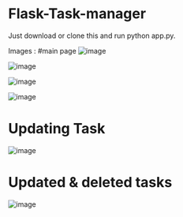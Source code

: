 # Flask-Task-manager

Just download or clone this and run python app.py.

Images :
#main page
![image](https://user-images.githubusercontent.com/58622363/124725414-7802c500-df2a-11eb-8d3d-c49637f378d8.png)


![image](https://user-images.githubusercontent.com/58622363/124725528-910b7600-df2a-11eb-8b6e-b7e60090f0b9.png)


![image](https://user-images.githubusercontent.com/58622363/124725668-aa142700-df2a-11eb-8e18-a47b8a5ecd42.png)


![image](https://user-images.githubusercontent.com/58622363/124725830-d29c2100-df2a-11eb-8751-33efa575e3c9.png)

# Updating Task
![image](https://user-images.githubusercontent.com/58622363/124725765-c3b56e80-df2a-11eb-9972-4e2978df1046.png)


# Updated & deleted tasks
![image](https://user-images.githubusercontent.com/58622363/124725952-f19ab300-df2a-11eb-8a35-a676330d60de.png)
